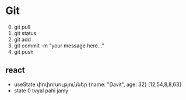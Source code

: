 # Git

0. git pull
1. git status
2. git add .
3. git commit -m "your message here..."
4. git push

## react

- useState փոփոխություններ
  {name: "Davit", age: 32}
  [12,54,8,8,63]
- state 0
  tvyal pahi jamy
